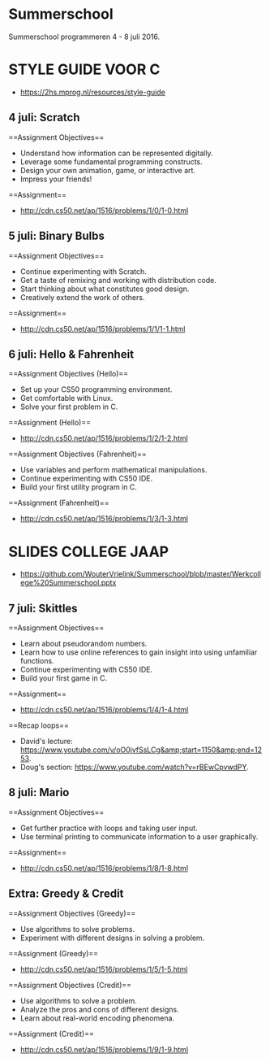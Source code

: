 # Summerschool
Summerschool programmeren 4 - 8 juli 2016.

# STYLE GUIDE VOOR C
* https://2hs.mprog.nl/resources/style-guide

## 4 juli: Scratch
==Assignment Objectives== 
* Understand how information can be represented digitally.
* Leverage some fundamental programming constructs.
* Design your own animation, game, or interactive art.
* Impress your friends!

==Assignment== 
* http://cdn.cs50.net/ap/1516/problems/1/0/1-0.html

## 5 juli: Binary Bulbs
==Assignment Objectives== 
* Continue experimenting with Scratch.
* Get a taste of remixing and working with distribution code.
* Start thinking about what constitutes good design.
* Creatively extend the work of others.

==Assignment== 
* http://cdn.cs50.net/ap/1516/problems/1/1/1-1.html

## 6 juli: Hello & Fahrenheit
==Assignment Objectives (Hello)== 
* Set up your CS50 programming environment.
* Get comfortable with Linux.
* Solve your first problem in C.

==Assignment (Hello)== 
* http://cdn.cs50.net/ap/1516/problems/1/2/1-2.html

==Assignment Objectives (Fahrenheit)== 
* Use variables and perform mathematical manipulations.
* Continue experimenting with CS50 IDE.
* Build your first utility program in C.

==Assignment (Fahrenheit)== 
* http://cdn.cs50.net/ap/1516/problems/1/3/1-3.html

# SLIDES COLLEGE JAAP
* https://github.com/WouterVrielink/Summerschool/blob/master/Werkcollege%20Summerschool.pptx

## 7 juli: Skittles
==Assignment Objectives== 
* Learn about pseudorandom numbers.
* Learn how to use online references to gain insight into using unfamiliar functions.
* Continue experimenting with CS50 IDE.
* Build your first game in C.

==Assignment== 
* http://cdn.cs50.net/ap/1516/problems/1/4/1-4.html

==Recap loops==
* David's lecture: https://www.youtube.com/v/oO0jvfSsLCg&amp;start=1150&amp;end=1253.
* Doug's section: https://www.youtube.com/watch?v=rBEwCpvwdPY.

## 8 juli: Mario
==Assignment Objectives== 
* Get further practice with loops and taking user input.
* Use terminal printing to communicate information to a user graphically.

==Assignment== 
* http://cdn.cs50.net/ap/1516/problems/1/8/1-8.html

## Extra: Greedy & Credit
==Assignment Objectives (Greedy)== 
* Use algorithms to solve problems.
* Experiment with different designs in solving a problem.

==Assignment (Greedy)== 
* http://cdn.cs50.net/ap/1516/problems/1/5/1-5.html

==Assignment Objectives (Credit)== 
* Use algorithms to solve a problem.
* Analyze the pros and cons of different designs.
* Learn about real-world encoding phenomena.

==Assignment (Credit)== 
* http://cdn.cs50.net/ap/1516/problems/1/9/1-9.html

